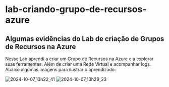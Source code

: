 # lab-criando-grupo-de-recursos-azure

Algumas evidências do Lab de criação de Grupos de Recursos na Azure
----

Nesse Lab aprendi a criar um Grupo de Recursos na Azure e a explorar suas ferramentas.
Além de criar uma Rede Virtual e acompanhar logs.
Abaixo algumas imagens para ilustrar o aprendizado:

![2024-10-07_13h22_41](https://github.com/user-attachments/assets/c2fd8225-f2bc-45fc-b58d-2faaccb6d943)
![2024-10-07_13h29_23](https://github.com/user-attachments/assets/d9c619fc-37b0-4f21-a0ce-e800767bf808)

